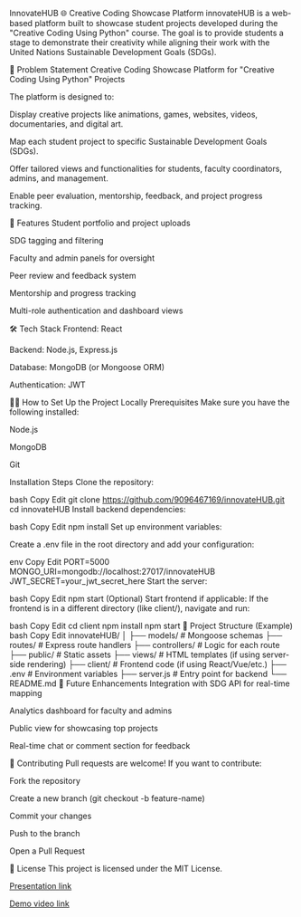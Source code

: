 InnovateHUB
🌐 Creative Coding Showcase Platform
innovateHUB is a web-based platform built to showcase student projects developed during the "Creative Coding Using Python" course. The goal is to provide students a stage to demonstrate their creativity while aligning their work with the United Nations Sustainable Development Goals (SDGs).

🧩 Problem Statement
Creative Coding Showcase Platform for "Creative Coding Using Python" Projects

The platform is designed to:

Display creative projects like animations, games, websites, videos, documentaries, and digital art.

Map each student project to specific Sustainable Development Goals (SDGs).

Offer tailored views and functionalities for students, faculty coordinators, admins, and management.

Enable peer evaluation, mentorship, feedback, and project progress tracking.

🚀 Features
Student portfolio and project uploads

SDG tagging and filtering

Faculty and admin panels for oversight

Peer review and feedback system

Mentorship and progress tracking

Multi-role authentication and dashboard views

🛠️ Tech Stack
Frontend: React

Backend: Node.js, Express.js

Database: MongoDB (or Mongoose ORM)

Authentication: JWT 

🧑‍💻 How to Set Up the Project Locally
Prerequisites
Make sure you have the following installed:

Node.js

MongoDB

Git

Installation Steps
Clone the repository:

bash
Copy
Edit
git clone https://github.com/9096467169/innovateHUB.git
cd innovateHUB
Install backend dependencies:

bash
Copy
Edit
npm install
Set up environment variables:

Create a .env file in the root directory and add your configuration:

env
Copy
Edit
PORT=5000
MONGO_URI=mongodb://localhost:27017/innovateHUB
JWT_SECRET=your_jwt_secret_here
Start the server:

bash
Copy
Edit
npm start
(Optional) Start frontend if applicable:
If the frontend is in a different directory (like client/), navigate and run:

bash
Copy
Edit
cd client
npm install
npm start
📁 Project Structure (Example)
bash
Copy
Edit
innovateHUB/
│
├── models/              # Mongoose schemas
├── routes/              # Express route handlers
├── controllers/         # Logic for each route
├── public/              # Static assets
├── views/               # HTML templates (if using server-side rendering)
├── client/              # Frontend code (if using React/Vue/etc.)
├── .env                 # Environment variables
├── server.js            # Entry point for backend
└── README.md
📌 Future Enhancements
Integration with SDG API for real-time mapping

Analytics dashboard for faculty and admins

Public view for showcasing top projects

Real-time chat or comment section for feedback

🤝 Contributing
Pull requests are welcome! If you want to contribute:

Fork the repository

Create a new branch (git checkout -b feature-name)

Commit your changes

Push to the branch

Open a Pull Request

📜 License
This project is licensed under the MIT License.


[Presentation link](https://www.canva.com/design/DAGmFv-2szY/fd3J8nce7f8Owf8Tk2NJ_w/edit?utm_content=DAGmFv-2szY&utm_campaign=designshare&utm_medium=link2&utm_source=sharebutton)

[Demo video link](https://www.loom.com/share/0f186bee017049569d403780da3ec1c0?sid=3a8f1026-8d99-45c2-bdf0-791fbdaed06d)


